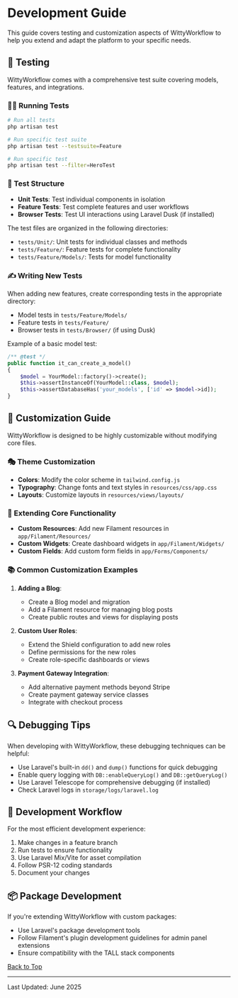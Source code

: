 # Development Guide

This guide covers testing and customization aspects of WittyWorkflow to help you extend and adapt the platform to your specific needs.

## 🧪 Testing

WittyWorkflow comes with a comprehensive test suite covering models, features, and integrations.

### 🏃‍♂️ Running Tests

```bash
# Run all tests
php artisan test

# Run specific test suite
php artisan test --testsuite=Feature

# Run specific test
php artisan test --filter=HeroTest
```

### 📁 Test Structure

- **Unit Tests**: Test individual components in isolation
- **Feature Tests**: Test complete features and user workflows
- **Browser Tests**: Test UI interactions using Laravel Dusk (if installed)

The test files are organized in the following directories:

- `tests/Unit/`: Unit tests for individual classes and methods
- `tests/Feature/`: Feature tests for complete functionality
- `tests/Feature/Models/`: Tests for model functionality

### ✍️ Writing New Tests

When adding new features, create corresponding tests in the appropriate directory:

- Model tests in `tests/Feature/Models/`
- Feature tests in `tests/Feature/`
- Browser tests in `tests/Browser/` (if using Dusk)

Example of a basic model test:

```php
/** @test */
public function it_can_create_a_model()
{
    $model = YourModel::factory()->create();
    $this->assertInstanceOf(YourModel::class, $model);
    $this->assertDatabaseHas('your_models', ['id' => $model->id]);
}
```

## 🎨 Customization Guide

WittyWorkflow is designed to be highly customizable without modifying core files.

### 🎭 Theme Customization

- **Colors**: Modify the color scheme in `tailwind.config.js`
- **Typography**: Change fonts and text styles in `resources/css/app.css`
- **Layouts**: Customize layouts in `resources/views/layouts/`

### 🧩 Extending Core Functionality

- **Custom Resources**: Add new Filament resources in `app/Filament/Resources/`
- **Custom Widgets**: Create dashboard widgets in `app/Filament/Widgets/`
- **Custom Fields**: Add custom form fields in `app/Forms/Components/`

### 📚 Common Customization Examples

1. **Adding a Blog**:
    - Create a Blog model and migration
    - Add a Filament resource for managing blog posts
    - Create public routes and views for displaying posts

2. **Custom User Roles**:
    - Extend the Shield configuration to add new roles
    - Define permissions for the new roles
    - Create role-specific dashboards or views

3. **Payment Gateway Integration**:
    - Add alternative payment methods beyond Stripe
    - Create payment gateway service classes
    - Integrate with checkout process

## 🔍 Debugging Tips

When developing with WittyWorkflow, these debugging techniques can be helpful:

- Use Laravel's built-in `dd()` and `dump()` functions for quick debugging
- Enable query logging with `DB::enableQueryLog()` and `DB::getQueryLog()`
- Use Laravel Telescope for comprehensive debugging (if installed)
- Check Laravel logs in `storage/logs/laravel.log`

## 🚀 Development Workflow

For the most efficient development experience:

1. Make changes in a feature branch
2. Run tests to ensure functionality
3. Use Laravel Mix/Vite for asset compilation
4. Follow PSR-12 coding standards
5. Document your changes

## 📦 Package Development

If you're extending WittyWorkflow with custom packages:

- Use Laravel's package development tools
- Follow Filament's plugin development guidelines for admin panel extensions
- Ensure compatibility with the TALL stack components

[Back to Top](../../README.md)

---

Last Updated: June 2025
